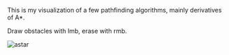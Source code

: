 This is my visualization of a few pathfinding algorithms, mainly derivatives of A*. 


Draw obstacles with lmb, erase with rmb. 

![astar](https://user-images.githubusercontent.com/70014877/110092391-38707480-7da2-11eb-85e7-df4b536d0596.PNG)

